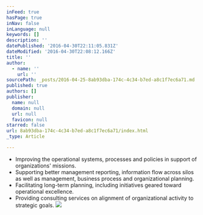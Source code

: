 ```yaml
---
inFeed: true
hasPage: true
inNav: false
inLanguage: null
keywords: []
description: ''
datePublished: '2016-04-30T22:11:05.831Z'
dateModified: '2016-04-30T22:08:12.166Z'
title: ''
author:
  - name: ''
    url: ''
sourcePath: _posts/2016-04-25-8ab93dba-174c-4c34-b7ed-a8c1f7ec6a71.md
published: true
authors: []
publisher:
  name: null
  domain: null
  url: null
  favicon: null
starred: false
url: 8ab93dba-174c-4c34-b7ed-a8c1f7ec6a71/index.html
_type: Article

---
```

* Improving the operational systems, processes and policies in support of organizations' missions.
* Supporting better management reporting, information flow across silos as well as management, business process and organizational planning.
* Facilitating long-term planning, including initiatives geared toward operational excellence.
* Providing consulting services on alignment of organizational activity to strategic goals.
![](https://the-grid-user-content.s3-us-west-2.amazonaws.com/fb1cfcde-c827-4542-8974-cc1182c61c67.jpg)
